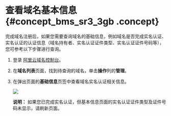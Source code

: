 # 查看域名基本信息 {#concept_bms_sr3_3gb .concept}

完成域名注册后，如果您需要查询域名的基础信息，例如域名是否完成实名认证、实名认证的认证信息（域名持有者、实名认证证件类型、实名认证证件号码等），您可参考以下步骤进行查询。

1.  登录 [阿里云域名控制台](https://netcn.console.aliyun.com/core/domain/list)。
2.  在**域名列表**页面，找到待查询的域名，单击**操作**列的**管理**。
3.  在弹出页面的**基础信息**页签中查看域名实名认证相关信息。

    ![](http://static-aliyun-doc.oss-cn-hangzhou.aliyuncs.com/assets/img/85730/154865778138085_zh-CN.png)

    **说明：** 如果您已完成实名认证，但基本信息页面的实名认证证件类型及证件号码未显示，请刷新页面。


